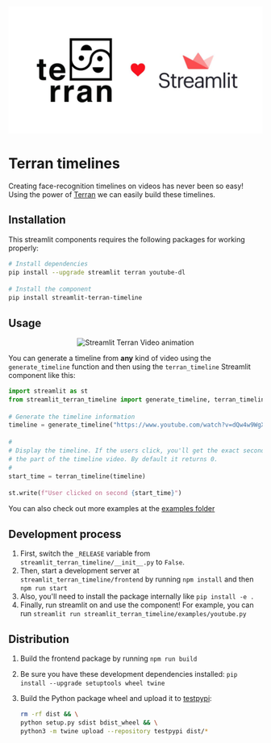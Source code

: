 ![Streamlit Terran Timeline logo](resources/logo.jpg)

# Terran timelines

Creating face-recognition timelines on videos has never been so easy! Using the power
of [Terran](https://github.com/pentogroup/terran) we can easily build these timelines.

## Installation

This streamlit components requires the following packages for working properly:

```bash
# Install dependencies
pip install --upgrade streamlit terran youtube-dl

# Install the component
pip install streamlit-terran-timeline
```

## Usage

<p align="center">
  <img src="resources/animation.gif" alt="Streamlit Terran Video animation"/>
</p>

You can generate a timeline from **any** kind of video using the `generate_timeline` function and then using the `terran_timeline` Streamlit component like this:

```python
import streamlit as st
from streamlit_terran_timeline import generate_timeline, terran_timeline

# Generate the timeline information
timeline = generate_timeline("https://www.youtube.com/watch?v=dQw4w9WgXcQ")

#
# Display the timeline. If the users click, you'll get the exact second of
# the part of the timeline video. By default it returns 0.
#
start_time = terran_timeline(timeline)

st.write(f"User clicked on second {start_time}")
```

You can also check out more examples at the [examples folder](example)

## Development process

1. First, switch the `_RELEASE` variable from `streamlit_terran_timeline/__init__.py` to `False`.
2. Then, start a development server at `streamlit_terran_timeline/frontend` by running `npm install` and then `npm run start`
3. Also, you'll need to install the package internally like `pip install -e .`
4. Finally, run streamlit on and use the component! For example, you can run `streamlit run streamlit_terran_timeline/examples/youtube.py`

## Distribution

1. Build the frontend package by running `npm run build`
2. Be sure you have these development dependencies installed: `pip install --upgrade setuptools wheel twine`
3. Build the Python package wheel and upload it to [testpypi](https://test.pypi.org/):

   ```bash
   rm -rf dist && \
   python setup.py sdist bdist_wheel && \
   python3 -m twine upload --repository testpypi dist/*
   ```
